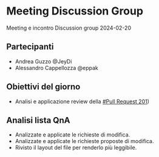 # Meeting Discussion Group

Meeting e incontro Discussion group 2024-02-20

## Partecipanti

- Andrea Guzzo @JeyDi
- Alessandro Cappellozza @eppak

## Obiettivi del giorno

- Analisi e applicazione review della [#Pull Request 201](https://github.com/Il-Libro-Open-Source/book/pull/201))

## Analisi lista QnA

- Analizzate e applicate le richieste di modifica.
- Analizzate e applicate le richieste proposte di modifica.
- Rivisto il layout del file per renderlo più leggibile.
